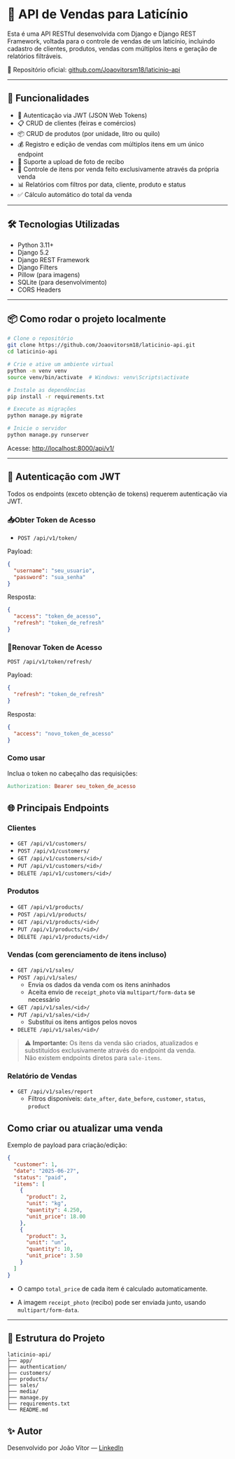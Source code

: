 
# 🧀 API de Vendas para Laticínio

Esta é uma API RESTful desenvolvida com Django e Django REST Framework, voltada para o controle de vendas de um laticínio, incluindo cadastro de clientes, produtos, vendas com múltiplos itens e geração de relatórios filtráveis.

🔗 Repositório oficial: [github.com/Joaovitorsm18/laticinio-api](https://github.com/Joaovitorsm18/laticinio-api)

---

## 🚀 Funcionalidades

- 🔐 Autenticação via JWT (JSON Web Tokens)
- 📋 CRUD de clientes (feiras e comércios)
- 📦 CRUD de produtos (por unidade, litro ou quilo)
- 💰 Registro e edição de vendas com múltiplos itens em um único endpoint
- 📸 Suporte a upload de foto de recibo
- 🧾 Controle de itens por venda feito exclusivamente através da própria venda
- 📊 Relatórios com filtros por data, cliente, produto e status
- ✅ Cálculo automático do total da venda

---

## 🛠️ Tecnologias Utilizadas

- Python 3.11+
- Django 5.2
- Django REST Framework
- Django Filters
- Pillow (para imagens)
- SQLite (para desenvolvimento)
- CORS Headers

---

## 📦 Como rodar o projeto localmente

```bash
# Clone o repositório
git clone https://github.com/Joaovitorsm18/laticinio-api.git
cd laticinio-api

# Crie e ative um ambiente virtual
python -m venv venv
source venv/bin/activate  # Windows: venv\Scripts\activate

# Instale as dependências
pip install -r requirements.txt

# Execute as migrações
python manage.py migrate

# Inicie o servidor
python manage.py runserver
```

Acesse: [http://localhost:8000/api/v1/](http://localhost:8000/api/v1/)

---
## 🔐 Autenticação com JWT

Todos os endpoints (exceto obtenção de tokens) requerem autenticação via JWT.

### 📥Obter Token de Acesso

- `POST /api/v1/token/`

Payload:
```json
{
  "username": "seu_usuario",
  "password": "sua_senha"
}
```
Resposta:
```json
{
  "access": "token_de_acesso",
  "refresh": "token_de_refresh"
}
```
### 🔁Renovar Token de Acesso
`POST /api/v1/token/refresh/`

Payload:
```json
{
  "refresh": "token_de_refresh"
}
```
Resposta:
```json
{
  "access": "novo_token_de_acesso"
}
```
### Como usar
Inclua o token no cabeçalho das requisições:
```makefile
Authorization: Bearer seu_token_de_acesso
```
## 🌐 Principais Endpoints

### Clientes
- `GET /api/v1/customers/`
- `POST /api/v1/customers/`
- `GET /api/v1/customers/<id>/`
- `PUT /api/v1/customers/<id>/`
- `DELETE /api/v1/customers/<id>/`

### Produtos
- `GET /api/v1/products/`
- `POST /api/v1/products/`
- `GET /api/v1/products/<id>/`
- `PUT /api/v1/products/<id>/`
- `DELETE /api/v1/products/<id>/`

### Vendas (com gerenciamento de itens incluso)
- `GET /api/v1/sales/`
- `POST /api/v1/sales/`
    - Envia os dados da venda com os itens aninhados
    - Aceita envio de `receipt_photo` via `multipart/form-data` se necessário
- `GET /api/v1/sales/<id>/`
- `PUT /api/v1/sales/<id>/`
    - Substitui os itens antigos pelos novos
- `DELETE /api/v1/sales/<id>/`

> ⚠️ **Importante:** Os itens da venda são criados, atualizados e substituídos exclusivamente através do endpoint da venda.  
> Não existem endpoints diretos para `sale-items`.


### Relatório de Vendas
- `GET /api/v1/sales/report`
    - Filtros disponíveis: `date_after`, `date_before`, `customer`, `status`, `product`

## Como criar ou atualizar uma venda
Exemplo de payload para criação/edição:
```json
{
  "customer": 1,
  "date": "2025-06-27",
  "status": "paid",
  "items": [
    {
      "product": 2,
      "unit": "kg",
      "quantity": 4.250,
      "unit_price": 18.00
    },
    {
      "product": 3,
      "unit": "un",
      "quantity": 10,
      "unit_price": 3.50
    }
  ]
}
```
- O campo `total_price` de cada item é calculado automaticamente.

- A imagem `receipt_photo` (recibo) pode ser enviada junto, usando `multipart/form-data`.


---

## 📁 Estrutura do Projeto

```
laticinio-api/
├── app/
├── authentication/
├── customers/
├── products/
├── sales/
├── media/
├── manage.py
├── requirements.txt
└── README.md
```


## ✨ Autor

Desenvolvido por João Vítor — [LinkedIn](https://www.linkedin.com/in/joao-vitor-sm/)
